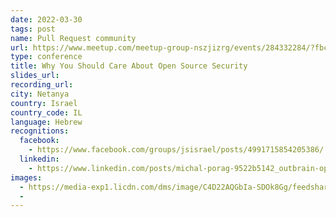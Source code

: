```yaml
---
date: 2022-03-30
tags: post
name: Pull Request community
url: https://www.meetup.com/meetup-group-nszjizrg/events/284332284/?fbclid=IwAR3RdaetvXdJwRHxZ6TL18fDoSinW6Ntg2udZ69lc1nNszCTLHFMB_2dk2c
type: conference
title: Why You Should Care About Open Source Security
slides_url:
recording_url:
city: Netanya
country: Israel
country_code: IL
language: Hebrew
recognitions:
  facebook:
    - https://www.facebook.com/groups/jsisrael/posts/4991715854205386/
  linkedin:
    - https://www.linkedin.com/posts/michal-porag-9522b5142_outbrain-opensource-meetup-activity-6904666190762119168-cV7e
images:
  - https://media-exp1.licdn.com/dms/image/C4D22AQGbIa-SDOk8Gg/feedshare-shrink_1280/0/1646200701578?e=1649289600&v=beta&t=yH1tT6tU8VLJtY2WKjbxfJhOQA09q6GZA2-1JS1lQ3Y
  - 
---
```

